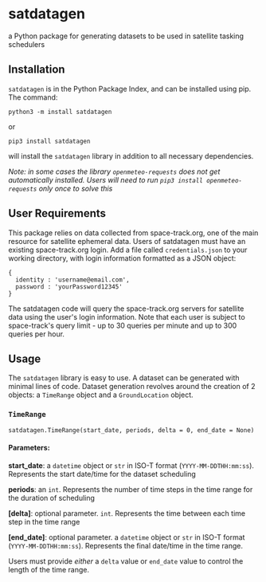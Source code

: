 # satdatagen
a Python package for generating datasets to be used in satellite tasking schedulers

## Installation
`satdatagen` is in the Python Package Index, and can be installed using pip. The command:

`python3 -m install satdatagen`

or

`pip3 install satdatagen`

will install the `satdatagen` library in addition to all necessary dependencies.

*Note: in some cases the library `openmeteo-requests` does not get automatically installed. Users will need to run `pip3 install openmeteo-requests` only once to solve this*

## User Requirements
This package relies on data collected from space-track.org, one of the main resource for satellite ephemeral data. Users of satdatagen must have an existing space-track.org login. Add a file called `credentials.json` to your working directory, with login information formatted as a JSON object:

```
{
  identity : 'username@email.com',
  password : 'yourPassword12345'
}
```

The satdatagen code will query the space-track.org servers for satellite data using the user's login information.  Note that each user is subject to space-track's query limit - up to 30 queries per minute and up to 300 queries per hour.  

## Usage

The `satdatagen` library is easy to use.  A dataset can be generated with minimal lines of code. Dataset generation revolves around the creation of 2 objects: a `TimeRange` object and a `GroundLocation` object.

### `TimeRange`
`satdatagen.TimeRange(start_date, periods, delta = 0, end_date = None)`
#### Parameters:
**start_date**: a `datetime` object or `str` in ISO-T format (`YYYY-MM-DDTHH:mm:ss`). Represents the start date/time for the dataset scheduling

**periods**: an `int`. Represents the number of time steps in the time range for the duration of scheduling

**[delta]**: optional parameter. `int`. Represents the time between each time step in the time range

**[end_date]**: optional parameter. a `datetime` object or `str` in ISO-T format (`YYYY-MM-DDTHH:mm:ss`). Represents the final date/time in the time range.



Users must provide *either* a `delta` value or `end_date` value to control the length of the time range.
